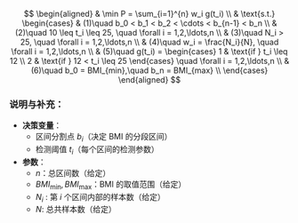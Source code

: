 

$$
\begin{aligned}
& \min P = \sum_{i=1}^{n} w_i g(t_i) \\
& \text{s.t.} 
\begin{cases} 
& (1)\quad b_0 < b_1 < b_2 < \cdots < b_{n-1} < b_n \\
& (2)\quad 10 \leq t_i \leq 25, \quad \forall i = 1,2,\ldots,n \\
& (3)\quad N_i > 25, \quad \forall i = 1,2,\ldots,n \\
& (4)\quad w_i = \frac{N_i}{N}, \quad \forall i = 1,2,\ldots,n \\
& (5)\quad g(t_i) = 
\begin{cases} 
1 & \text{if } t_i \leq 12 \\
2 & \text{if } 12 < t_i \leq 25
\end{cases}
\quad \forall i = 1,2,\ldots,n \\
& (6)\quad b_0 = BMI_{min},\quad b_n = BMI_{max} \\
\end{cases}
\end{aligned}
$$

### 说明与补充：

- **决策变量**：  
  - 区间分割点 $b_i$（决定 BMI 的分段区间）  
  - 检测阈值 $t_i$（每个区间的检测参数）  
- **参数**：  
  - $n$：总区间数（给定）  
  - $BMI_{\min},BMI_{\max}$：BMI 的取值范围（给定）
  - $N_i$ : 第 $i$ 个区间内部的样本数（给定）
  - $N$:  总共样本数（给定）

